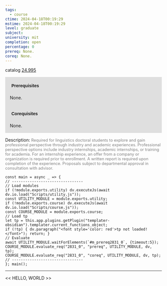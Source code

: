 ```yaml
---
tags:
  - course
ctime: 2024-04-18T00:19:29
mstime: 2024-04-18T00:19:29
level: graduate
subject: 
university: mit
completion: open
percentage: 0
prereq: None.
coreq: None.
---
```


catalog [24.995](http://student.mit.edu/catalog/m24b.html#24.995)

<span style="display: block; padding: 15px; background-color: rgb(100, 100, 100, 0.2);"><font id="m_prereq2831_0" style="display: block; font-family: Arial, sans-serif; font-weight: bold; padding: 5px">Prerequisites</font><br><span id="prereq2831_0">None.</span></span>
<span style="display: block; padding: 15px; background-color: rgb(100, 100, 100, 0.2);"><font id="m_coreq2831_0" style="display: block; font-family: Arial, sans-serif; font-weight: bold; padding: 5px">Corequisites</font><br><span id="coreq2831_0">None.</span></span>

<font style="">Description:</font>
<font style="color: grey; font-size: 0.8rem;">Required for linguistics doctoral students to explore and gain professional perspective through industry and academic experiences. Professional perspective options include industry internships, academic internships, or training for academia. For an internship experience, an offer from a company or organization is required prior to enrollment. A written report is required upon completion of the experience. Proposals subject to departmental approval in consultation with advisor.</font>

```dataviewjs
const main = async _ => {
// --------------------------------
// Load modules
if (!module.exports.utility) dv.executeJs(await dv.io.load("Scripts/utility.js"));
const UTILITY_MODULE = module.exports.utility;
if (!module.exports.course) dv.executeJs(await dv.io.load("Scripts/course.js"));
const COURSE_MODULE = module.exports.course;
// Load tp
let tp = this.app.plugins.getPlugin("templater-obsidian").templater.current_functions_object;
if (!tp) { dv.paragraph("<font style='color: red'>tp not loaded!</font>"); return; }
// Evaluate
await UTILITY_MODULE.waitForElements(`#m_prereq2831_0`, {timeout:5});
COURSE_MODULE.evaluate_req("2831_0", "prereq", UTILITY_MODULE, dv, tp);
COURSE_MODULE.evaluate_req("2831_0", "coreq", UTILITY_MODULE, dv, tp);
// --------------------------------
}; main();
```

---

<< HELLO, WORLD >>
